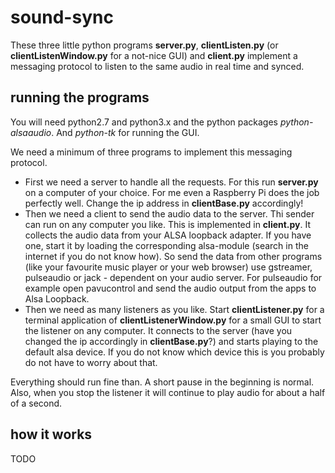sound-sync
==========

These three little python programs **server.py**, **clientListen.py** (or **clientListenWindow.py** for a not-nice GUI) 
and **client.py** implement a messaging protocol to listen to the same audio in real time and synced.

running the programs
--------------------

You will need python2.7 and python3.x and the python packages *python-alsaaudio*. And *python-tk* for running the GUI.

We need a minimum of three programs to implement this messaging protocol. 
* First we need a server to handle all the requests. For this run **server.py** on a computer of your 
choice. For me even a Raspberry Pi does the job perfectly well. Change the ip address in **clientBase.py** accordingly!
* Then we need a client to send the audio data to the server. Thi sender can run on any computer you like. 
This is implemented in **client.py**. It collects the audio data from your ALSA loopback adapter. If you have one, 
start it by loading the corresponding alsa-module (search in the internet if you do not know how). So send the data 
from other programs (like your favourite music player or your web browser) use gstreamer, pulseaudio or jack - 
dependent on your audio server. For pulseaudio for example open pavucontrol and send the audio output from the apps 
to Alsa Loopback.
* Then we need as many listeners as you like. Start **clientListener.py** for a terminal application of 
**clientListenerWindow.py** for a small GUI to start the listener on any computer. It connects to the server (have you 
changed the ip accordingly in **clientBase.py**?) and starts playing to the default alsa device. If you do not know which 
device this is you probably do not have to worry about that.

Everything should run fine than. A short pause in the beginning is normal. Also, when you stop the listener it will 
continue to play audio for about a half of a second.

how it works
------------

TODO

